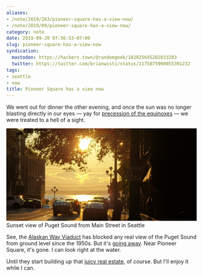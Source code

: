 ```yaml
---
aliases:
- /note/2019/263/pioneer-square-has-a-view-now/
- /note/2019/09/pioneer-square-has-a-view-now/
category: note
date: 2019-09-20 07:56:53-07:00
slug: pioneer-square-has-a-view-now
syndication:
  mastodon: https://hackers.town/@randomgeek/102825645202833283
  twitter: https://twitter.com/brianwisti/status/1175075990055391232
tags:
- seattle
- now
title: Pioneer Square has a view now
---
```


We went out for dinner the other evening, and once the sun was no longer blasting directly in our eyes — yay for [precession of the equinoxes](https://www.britannica.com/science/precession-of-the-equinoxes) — we were treated to a hell of a sight.

![attachments/img/2019/cover-2019-09-20.jpg](../../../attachments/img/2019/cover-2019-09-20.jpg)
Sunset view of Puget Sound from Main Street in Seattle

See, the [Alaskan Way Viaduct](https://www.seattlepi.com/local/transportation/article/Photos-65-years-of-the-Alaskan-Way-Viaduct-13284852.php) has blocked any real view of the Puget Sound  from ground level since the 1950s. But it's [going away](https://www.wsdot.wa.gov/Projects/Viaduct/). Near Pioneer Square, it's gone. I can look right at the water.

Until they start building up that [juicy real estate](https://www.realchangenews.org/2019/03/13/goodbye-viaduct-hello-prime-real-estate), of course. But I'll enjoy it while I can.